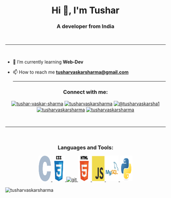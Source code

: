 <h1 align="center">Hi 👋, I'm Tushar</h1>
<h3 align="center">A developer from India</h3>
<br><hr>
<br>

- 🌱 I’m currently learning **Web-Dev**

- 📫 How to reach me **tusharvaskarsharma@gmail.com**
<br><hr>
<h3 align="center">Connect with me:</h3>
<p align="center">
<a href="https://linkedin.com/in/tushar-vaskar-sharma" target="blank"><img align="center" src="https://raw.githubusercontent.com/rahuldkjain/github-profile-readme-generator/master/src/images/icons/Social/linked-in-alt.svg" alt="tushar-vaskar-sharma" height="40" width="40" /></a>
<a href="https://kaggle.com/tusharvaskarsharma" target="blank"><img align="center" src="https://raw.githubusercontent.com/rahuldkjain/github-profile-readme-generator/master/src/images/icons/Social/kaggle.svg" alt="tusharvaskarsharma" height="40" width="40" /></a>
<a href="https://www.hackerrank.com/@tusharvaskarsha1" target="blank"><img align="center" src="https://raw.githubusercontent.com/rahuldkjain/github-profile-readme-generator/master/src/images/icons/Social/hackerrank.svg" alt="@tusharvaskarsha1" height="40" width="40" /></a>
<a href="https://www.leetcode.com/tusharvaskarsharma" target="blank"><img align="center" src="https://raw.githubusercontent.com/rahuldkjain/github-profile-readme-generator/master/src/images/icons/Social/leet-code.svg" alt="tusharvaskarsharma" height="40" width="40" /></a>
<a href="https://auth.geeksforgeeks.org/user/tusharvaskarsharma" target="blank"><img align="center" src="https://raw.githubusercontent.com/rahuldkjain/github-profile-readme-generator/master/src/images/icons/Social/geeks-for-geeks.svg" alt="tusharvaskarsharma" height="40" width="40" /></a>
</p>
<br><hr><br>
<h3 align="center">Languages and Tools:</h3>
<p align="center"> <a href="https://www.cprogramming.com/" target="_blank" rel="noreferrer"> <img src="https://raw.githubusercontent.com/devicons/devicon/master/icons/c/c-original.svg" alt="c" width="40" height="80"/> </a> <a href="https://www.w3schools.com/css/" target="_blank" rel="noreferrer"> <img src="https://raw.githubusercontent.com/devicons/devicon/master/icons/css3/css3-original-wordmark.svg" alt="css3" width="40" height="80"/> </a> <a href="https://git-scm.com/" target="_blank" rel="noreferrer"> <img src="https://www.vectorlogo.zone/logos/git-scm/git-scm-icon.svg" alt="git" width="40" height="80"/> </a> <a href="https://www.w3.org/html/" target="_blank" rel="noreferrer"> <img src="https://raw.githubusercontent.com/devicons/devicon/master/icons/html5/html5-original-wordmark.svg" alt="html5" width="40" height="80"/> </a> <a href="https://developer.mozilla.org/en-US/docs/Web/JavaScript" target="_blank" rel="noreferrer"> <img src="https://raw.githubusercontent.com/devicons/devicon/master/icons/javascript/javascript-original.svg" alt="javascript" width="40" height="80"/> </a> <a href="https://www.mysql.com/" target="_blank" rel="noreferrer"> <img src="https://raw.githubusercontent.com/devicons/devicon/master/icons/mysql/mysql-original-wordmark.svg" alt="mysql" width="40" height="80"/> </a> <a href="https://www.python.org" target="_blank" rel="noreferrer"> <img src="https://raw.githubusercontent.com/devicons/devicon/master/icons/python/python-original.svg" alt="python" width="40" height="80"/> </a> </p>

<p><img align="center" src="https://github-readme-stats.vercel.app/api/top-langs?username=tusharvaskarsharma&show_icons=true&locale=en&layout=compact" alt="tusharvaskarsharma" /></p>
